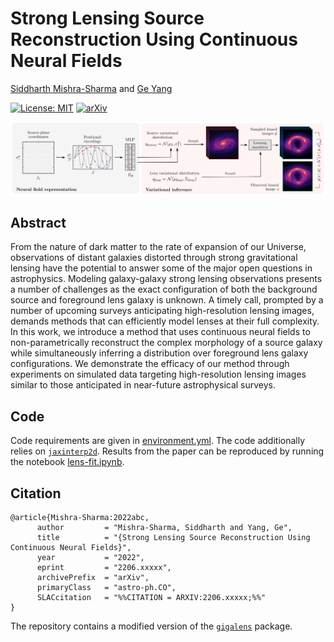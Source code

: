 # Strong Lensing Source Reconstruction Using Continuous Neural Fields

[Siddharth Mishra-Sharma](smsharma@mit.edu) and [Ge Yang](geyang@csail.mit.edu)

[![License: MIT](https://img.shields.io/badge/License-MIT-red.svg)](https://opensource.org/licenses/MIT)
[![arXiv](https://img.shields.io/badge/arXiv-2206.xxxxx%20-green.svg)](https://arxiv.org/abs/2206.xxxxx)

![Summary of model.](paper/arXiv-v1/figures/hig.png)

## Abstract

From the nature of dark matter to the rate of expansion of our Universe, observations of distant galaxies distorted through strong gravitational lensing have the potential to answer some of the major open questions in astrophysics. Modeling galaxy-galaxy strong lensing observations presents a number of challenges as the exact configuration of both the background source and foreground lens galaxy is unknown. A timely call, prompted by a number of upcoming surveys anticipating high-resolution lensing images, demands methods that can efficiently model lenses at their full complexity. In this work, we introduce a method that uses continuous neural fields to non-parametrically reconstruct the complex morphology of a source galaxy while simultaneously inferring a distribution over foreground lens galaxy configurations. We demonstrate the efficacy of our method through experiments on simulated data targeting high-resolution lensing images similar to those anticipated in near-future astrophysical surveys. 

## Code

Code requirements are given in [environment.yml](environment.yml). The code additionally relies on [`jaxinterp2d`](https://github.com/adam-coogan/jaxinterp2d). Results from the paper can be reproduced by running the notebook [lens-fit.ipynb](notebooks/lens-fit.ipynb).

## Citation

```
@article{Mishra-Sharma:2022abc,
      author         = "Mishra-Sharma, Siddharth and Yang, Ge",
      title          = "{Strong Lensing Source Reconstruction Using Continuous Neural Fields}",
      year           = "2022",
      eprint         = "2206.xxxxx",
      archivePrefix  = "arXiv",
      primaryClass   = "astro-ph.CO",
      SLACcitation   = "%%CITATION = ARXIV:2206.xxxxx;%%"
}
```

The repository contains a modified version of the [`gigalens`](https://github.com/giga-lens/gigalens) package.
